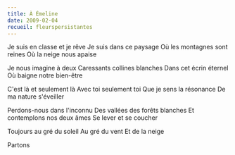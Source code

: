 ```yaml
---
title: À Émeline
date: 2009-02-04
recueil: fleurspersistantes
---
```


Je suis en classe et je rêve
Je suis dans ce paysage
Où les montagnes sont reines
Où la neige nous apaise

Je nous imagine à deux
Caressants collines blanches
Dans cet écrin éternel
Où baigne notre bien-être

C'est là et seulement là
Avec toi seulement toi
Que je sens la résonance
De ma nature s'éveiller

Perdons-nous dans l'inconnu
Des vallées des forêts blanches
Et contemplons nos deux âmes
Se lever et se coucher

Toujours au gré du soleil
Au gré du vent
Et de la neige

Partons
